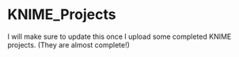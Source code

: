 # KNIME_Projects

I will make sure to update this once I upload some completed KNIME projects. (They are almost complete!)
